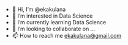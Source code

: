 - 👋 Hi, I’m @ekakulana
- 👀 I’m interested in Data Science
- 🌱 I’m currently learning Data Science
- 💞️ I’m looking to collaborate on ...
- 📫 How to reach me ekakulana@gmail.com

<!---
ekakulana/ekakulana is a ✨ special ✨ repository because its `README.md` (this file) appears on your GitHub profile.
You can click the Preview link to take a look at your changes.
--->
